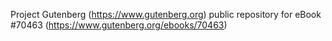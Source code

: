Project Gutenberg (https://www.gutenberg.org) public repository for
eBook #70463 (https://www.gutenberg.org/ebooks/70463)
